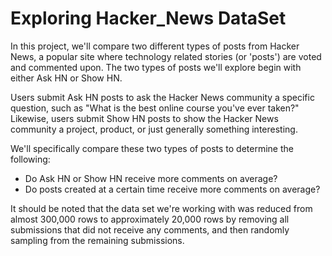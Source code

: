 # Exploring Hacker_News DataSet
In this project, we'll compare two different types of posts from Hacker News, a popular site where technology related stories (or 'posts') 
are voted and commented upon. The two types of posts we'll explore begin with either Ask HN or Show HN.

Users submit Ask HN posts to ask the Hacker News community a specific question, such as "What is the best online course you've
ever taken?" Likewise, users submit Show HN posts to show the Hacker News community a project, product, or just generally something
interesting.

We'll specifically compare these two types of posts to determine the following:
* Do Ask HN or Show HN receive more comments on average?
* Do posts created at a certain time receive more comments on average?

It should be noted that the data set we're working with was reduced from almost 300,000 rows to approximately 20,000 rows by 
removing all submissions that did not receive any comments, and then randomly sampling from the remaining submissions.
